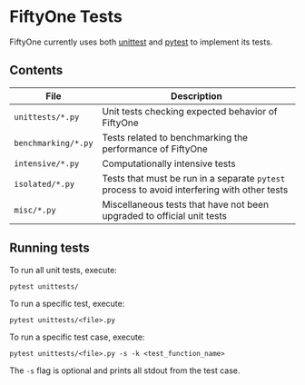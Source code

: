 # FiftyOne Tests

FiftyOne currently uses both
[unittest](https://docs.python.org/3/library/unittest.html) and
[pytest](https://docs.pytest.org/en/stable) to implement its tests.

## Contents

| File                | Description                                                                                 |
| ------------------- | ------------------------------------------------------------------------------------------- |
| `unittests/*.py`    | Unit tests checking expected behavior of FiftyOne                                           |
| `benchmarking/*.py` | Tests related to benchmarking the performance of FiftyOne                                   |
| `intensive/*.py`    | Computationally intensive tests                                                             |
| `isolated/*.py`     | Tests that must be run in a separate `pytest` process to avoid interfering with other tests |
| `misc/*.py`         | Miscellaneous tests that have not been upgraded to official unit tests                      |

## Running tests

To run all unit tests, execute:

```shell
pytest unittests/
```

To run a specific test, execute:

```shell
pytest unittests/<file>.py
```

To run a specific test case, execute:

```shell
pytest unittests/<file>.py -s -k <test_function_name>
```

The `-s` flag is optional and prints all stdout from the test case.
